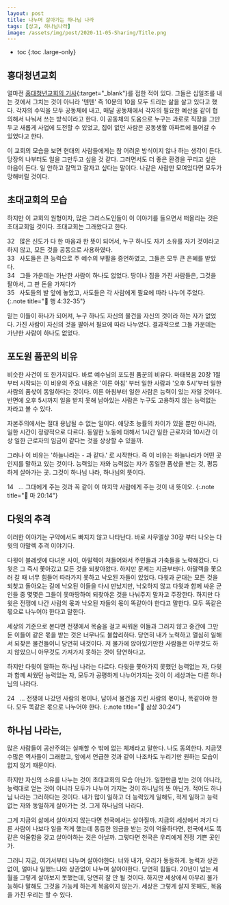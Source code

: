 ```yaml
---
layout: post
title: 나누며 살아가는 하나님 나라
tags: [상고, 하나님나라]
image: /assets/img/post/2020-11-05-Sharing/Title.png
---
```


* toc
{:toc .large-only}

## 홍대청년교회

얼마전 [홍대청년교회의 기사](http://news.kmib.co.kr/article/view.asp?arcid=0924158694&code=23111671&sid1=op, "국민일보 링크"){:target="_blank"}를 접한 적이 있다. 그들은 십일조를 내는 것에서 그치는 것이 아니라 '텐텐' 즉 10분의 10을 모두 드리는 삶을 살고 있다고 했다. 각자의 수익을 모두 공동체에 내고, 매달 공동체에서 각자의 필요한 예산을 같이 협의해서 나눠서 쓰는 방식이라고 한다. 이 공동체의 도움으로 누구는 과로로 직장을 그만두고 새롭게 사업에 도전할 수 있었고, 집이 없던 사람은 공동생활 아파트에 들어갈 수 있었다고 한다. 

이 교회의 모습을 보면 현대의 사람들에게는 참 어려운 방식이지 않나 하는 생각이 든다. 당장의 나부터도 일을 그만두고 싶을 것 같다. 그러면서도 더 좋은 환경을 꾸리고 싶은 마음이 든다. 일 안하고 잘먹고 잘자고 싶다는 말이다. 나같은 사람만 모여있다면 모두가 망해버릴 것이다.

## 초대교회의 모습

하지만 이 교회의 원형이자, 많은 그리스도인들이 이 이야기를 들으면서 떠올리는 것은 초대교회일 것이다. 초대교회는 그래왔다고 한다. 

32 &nbsp; 많은 신도가 다 한 마음과 한 뜻이 되어서, 누구 하나도 자기 소유를 자기 것이라고 하지 않고, 모든 것을 공동으로 사용하였다.<br/>
33 &nbsp; 사도들은 큰 능력으로 주 예수의 부활을 증언하였고, 그들은 모두 큰 은혜를 받았다.<br/>
34 &nbsp; 그들 가운데는 가난한 사람이 하나도 없었다. 땅이나 집을 가진 사람들은, 그것을 팔아서, 그 판 돈을 가져다가<br/>
35 &nbsp; 사도들의 발 앞에 놓았고, 사도들은 각 사람에게 필요에 따라 나누어 주었다.
{:.note title="📖 행 4:32-35"}

믿는 이들이 하나가 되어져, 누구 하나도 자신의 물건을 자신의 것이라 하는 자가 없었다. 가진 사람이 자신의 것을 팔아서 필요에 따라 나누었다. 결과적으로 그들 가운데는 가난한 사람이 하나도 없었다. 

## 포도원 품꾼의 비유

비슷한 사건이 또 한가지있다. 바로 예수님의 포도원 품꾼의 비유다. 마태복음 20장 1절부터 시작되는 이 비유의 주요 내용은 '이른 아침' 부터 일한 사람과 '오후 5시'부터 일한 사람의 품삯이 동일하다는 것이다. 이른 아침부터 일한 사람은 능력이 있는 자일 것이다. 반면에 오후 5시까지 일을 받지 못해 남아있는 사람은 누구도 고용하지 않는 능력없는 자라고 볼 수 있다. 

자본주의에서는 절대 용납될 수 없는 일이다. 애당초 능률의 차이가 있을 뿐만 아니라, 일한 시간이 정량적으로 다르다. 동일한 노동에 대해서 1시간 일한 근로자와 10시간 이상 일한 근로자의 임금이 같다는 것을 상상할 수 있을까. 

그러나 이 비유는 '하늘나라는 - 과 같다.' 로 시작한다. 즉 이 비유는 하늘나라가 어떤 곳인지를 말하고 있는 것이다. 능력있는 자와 능력없는 자가 동일한 품삯을 받는 것, 평등하게 살아가는 곳. 그것이 하나님 나라, 하나님의 뜻이다. 

14 &nbsp; ... 그대에게 주는 것과 꼭 같이 이 마지막 사람에게 주는 것이 내 뜻이오.
{:.note title="📖 마 20:14"}

## 다윗의 추격

이러한 이야기는 구약에서도 빠지지 않고 나타난다. 바로 사무엘상 30장 부터 나오는 다윗의 아말렉 추격 이야기다.

다윗이 블레셋에 다녀온 사이, 아말렉이 쳐들어와서 주민들과 가축들을 노략해갔다. 다윗은 그 즉시 쫓아갔고 모든 것을 되찾아왔다. 하지만 문제는 지금부터다. 아말렉을 쫓으러 갈 때 너무 힘들어 따라가지 못하고 낙오된 자들이 있었다. 다윗과 군대는 모든 것을 되찾고 돌아오는 길에 낙오된 이들을 다시 만났지만, 낙오하지 않고 다윗과 함께 싸운 군인들 중 몇몇은 그들이 못마땅하여 되찾아온 것을 나눠주지 말자고 주장한다. 하지만 다윗은 전쟁에 나간 사람의 몫과 낙오된 자들의 몫이 똑같아야 한다고 말한다. 모두 똑같은 몫으로 나누어야 한다고 말한다. 

세상의 기준으로 본다면 전쟁에서 목숨을 걸고 싸워온 이들과 그러지 않고 중간에 그만둔 이들이 같은 몫을 받는 것은 너무나도 불합리하다. 당연히 내가 노력하고 열심히 일해서 되찾은 물건들이니 당연히 내것이다. 저 물가에 앉아있기만한 사람들은 아무것도 하지 않았으니 아무것도 가져가지 못하는 것이 당연하다고. 

하지만 다윗이 말하는 하나님 나라는 다르다. 다윗을 쫓아가지 못했던 능력없는 자, 다윗과 함께 싸웠던 능력있는 자, 모두가 공평하게 나누어가지는 것이 이 세상과는 다른 하나님의 나라다. 

24 &nbsp; ... 전쟁에 나갔던 사람의 몫이나, 남아서 물건을 지킨 사람의 몫이나, 똑같아야 한다. 모두 똑같은 몫으로 나누어야 한다.
{:.note title="📖 삼상 30:24"}

## 하나님 나라는,

많은 사람들이 공산주의는 실패할 수 밖에 없는 체제라고 말한다. 나도 동의한다. 지금껏 수많은 역사들이 그래왔고, 앞에서 언급한 것과 같이 나조차도 누리기만 원하는 모습이 없지 않기 때문이다. 

하지만 자신의 소유를 나누는 것이 초대교회의 모습 아닌가. 일한만큼 받는 것이 아니라, 능력대로 얻는 것이 아니라 모두가 나누어 가지는 것이 하나님의 뜻 아닌가. 적어도 하나님 나라는 그러하다는 것이다. 내가 많이 일하고 더 능력있게 일해도, 적게 일하고 능력없는 자와 동일하게 살아가는 것. 그게 하나님의 나라다. 

그게 지금의 삶에서 살아지지 않는다면 천국에서는 살아질까. 지금의 세상에서 저기 다른 사람이 나보다 일을 적게 했는데 동등한 임금을 받는 것이 억울하다면, 천국에서도 똑같은 억울함을 갖고 살아야하는 것은 아닐까. 그렇다면 천국은 우리에게 진정 기쁜 곳인가. 

그러니 지금, 여기서부터 나누며 살아야한다. 너와 내가, 우리가 동등하게. 능력과 상관없이, 얼마나 일했느냐와 상관없이 나누며 살아야한다. 당연히 힘들다. 20년이 넘는 세월을 그렇게 살아보지 못했는데, 당연히 잘 안 될 것이다. 하지만 세상에서 아무리 불가능하다 말해도 그것을 가능케 하는게 복음이지 않는가. 세상은 그렇게 살지 못해도, 복음을 가진 우리는 할 수 있다.
